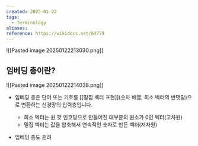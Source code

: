 ```yaml
---
created: 2025-01-22
tags:
  - Terminology
aliases: 
reference: https://wikidocs.net/64779
---
```

![[Pasted image 20250122213030.png]]

## 임베딩 층이란?
![[Pasted image 20250122214038.png]]
- 임베딩 층은 단어 또는 기호를 [[밀집 벡터 표현]](숫자 배열, 희소 벡터의 반댓말)으로 변환하는 신경망의 입력층입니다.
	- 희소 벡터는 원 핫 인코딩으로 만들어진 대부분의 원소가 0인 벡터(고차원)
	- 밀집 벡터는 값을 압축해서 연속적인 숫자로 만든 벡터(저차원)

- 임베딩 층도 훈려